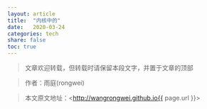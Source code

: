 ```yaml
---
layout: article
title:  "内核中的"
date:   2020-03-24
categories: tech
share: false
toc: true
---
```


> 文章欢迎转载，但转载时请保留本段文字，并置于文章的顶部

> 作者：雨庭(rongwei)

> 本文原文地址：<http://wangrongwei.github.io{{ page.url }}>


